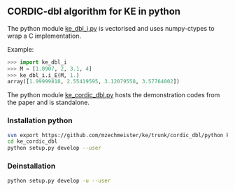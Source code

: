 ## CORDIC-dbl algorithm for KE in python

The python module [ke_dbl_i.py](ke_dbl_i.py) is vectorised and uses numpy-ctypes to wrap a C implementation.

Example:

```python
>>> import ke_dbl_i
>>> M = [1.0907, 2, 3.1, 4]
>>> ke_dbl_i.i_E(M, 1.)
array([1.99999818, 2.55419595, 3.12079558, 3.57764002])
```

The python module [ke_cordic_dbl.py](ke_cordic_dbl.py) hosts the demonstration codes from the paper and is standalone.


### Installation python
```bash
svn export https://github.com/mzechmeister/ke/trunk/cordic_dbl/python ke_cordic_dbl
cd ke_cordic_dbl
python setup.py develop --user
```

### Deinstallation

```bash
python setup.py develop -u --user
```
